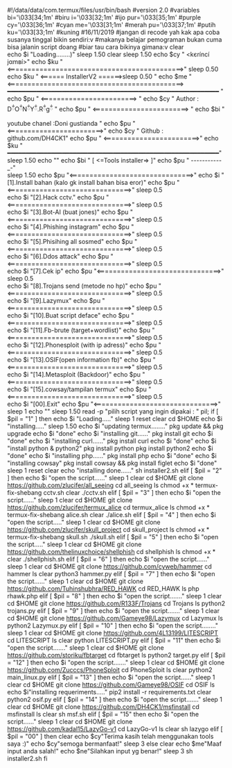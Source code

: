 #!/data/data/com.termux/files/usr/bin/bash
#version 2.0
#variables
bi='\033[34;1m' #biru
i='\033[32;1m' #ijo
pur='\033[35;1m' #purple
cy='\033[36;1m' #cyan
me='\033[31;1m' #merah
pu='\033[37;1m' #putih
ku='\033[33;1m' #kuning
#16/11/2019
#jangan di recode yah kak apa coba susanya tinggal bikin sendiri:v
#makanya belajar pemograman bukan cuma bisa jalanin script doang
#biar tau cara bikinya gimana:v
clear              
echo $i  "Loading........)"
sleep 1.50
clear
sleep 1.50
echo $cy "                      <kєríncí jαmвí>"
echo $ku  "<============================================>"
sleep 0.50
echo $ku "     <======          InstallerV2 ======>sleep 0.50    "
echo $me "<============================================> ━━━━━━━━━━━━━━━━━━━━━━━━━━━━━━━━━━━━━━━━━━━━━━━━━━━━━━━━━━    "
echo $pu " <========================> "
echo $cy " Author : DྂOྂNྂYྂ.Rྂgྂ "
echo $pu " <========================> "
echo $bi " youtube chanel :Doni gustianda "
echo $pu " <========================>"
echo $cy " Github : github.com/DH4CK1"
echo $pu " <========================>"
echo $ku " ━━━━━━━━━━━━━━━━━━━━━━━━━━━━━━━━━━━━━━━━━━━━━━━━━━━━━━━━━━"
sleep 1.50
echo ""
echo $bi "      [ <=Tools installer=> ]"
echo $pu "      -_-_-_-_-_-_-_-_-_-_-_-"                                 
sleep 1.50
echo $pu "<===============================>"
echo $i  "[1].Install bahan (kalo gk install bahan bisa eror)"
echo $pu "<===============================>"
sleep 0.5                                      
echo $i  "[2].Hack cctv."
echo $pu "<===============================>"
sleep 0.5         
echo $i  "[3].Bot-AI (buat jones)"
echo $pu "<===============================>"
sleep 0.5                                                                    
echo $i  "[4].Phishing instagram"
echo $pu "<===============================>"
sleep 0.5                                   
echo $i  "[5].Phisihing all sosmed"
echo $pu "<===============================>"
sleep 0.5                                      
echo $i  "[6].Ddos attack"
echo $pu "<===============================>"
sleep 0.5                                    
echo $i  "[7].Cek ip"
echo $pu "<===============================>"
sleep 0.5                                    
echo $i  "[8].Trojans send (metode no hp)"
echo $pu "<===============================>"
sleep 0.5                                     
echo $i  "[9].Lazymux"
echo $pu "<===============================>"
sleep 0.5                                    
echo $i  "[10].Buat script deface"
echo $pu "<===============================>"
sleep 0.5                                    
echo $i  "[11].Fb-brute (target+wordlist)"
echo $pu "<===============================>"
sleep 0.5                                   
echo $i  "[12].Phonesploit (with ip adress)"
echo $pu "<===============================>"
sleep 0.5                                   
echo $i  "[13].OSIF(open information fb)"
echo $pu "<===============================>"
sleep 0.5                                   
echo $i  "[14].Metasploit (Backdoor)"
echo $pu "<===============================>"
sleep 0.5                                   
echo $i  "[15].cowsay/tampilan termux"
echo $pu "<===============================>"
sleep 0.5                                   
echo $i  "[00].Exit"
echo $pu "<===============================>"
sleep 1
echo ""
sleep 1.50
read -p "pilih script yang ingin dipakai : " pil;
if [ $pil = "1" ]
then
    echo $i "Loading....."
    sleep 1
    reset
    clear
    cd $HOME
    echo $i "installing....."
    sleep 1.50
    echo $i "updating termux........"
    pkg update && pkg upgrade
    echo $i "done"
    echo $i "installing git......"
    pkg install git
    echo $i "done"
    echo $i "installing curl......"
    pkg install curl
    echo $i "done"
    echo $i "install python & python2"
    pkg install python
    pkg install python2
    echo $i "done"
    echo $i "installing php......"
    pkg install php
    echo $i "done"
    echo $i "installing cowsay"
    pkg install cowsay && pkg install figlet
    echo $i "done"
    sleep 1
    reset
    clear
    echo "installing done......"
    sh installer2.sh
elif [ $pil = "2" ]
then
    echo $i "open the script......"
    sleep 1
    clear
    cd $HOME
    git clone https://github.com/zlucifer/all_seeing
    cd all_seeing
    ls
    chmod +x *
    termux-fix-shebang cctv.sh
    clear
    ./cctv.sh
elif [ $pil = "3" ]
then
    echo $i "open the script......"
    sleep 1
    clear
    cd $HOME
    git clone https://github.com/zlucifer/termux_alice
    cd termux_alice
    ls
    chmod +x *
    termux-fix-shebang alice.sh
    clear
    ./alice.sh
elif [ $pil = "4" ]
then
    echo $i "open the script....."
    sleep 1
    clear
    cd $HOME
    git clone https://github.com/zlucifer/skull_project
    cd skull_project
    ls
    chmod +x *
    termux-fix-shebang skull.sh
    ./skull.sh
elif [ $pil = "5" ]
then
    echo $i "open the script....."
    sleep 1
    clear
    cd $HOME
    git clone  https://github.com/thelinuxchoice/shellphish
    cd shellphish
    ls
    chmod +x *
    clear
    ./shellphish.sh
elif [ $pil = "6" ]
then
    echo $i "open the script......"
    sleep 1
    clear
    cd $HOME
    git clone https://github.com/cyweb/hammer
    cd hammer
    ls
    clear
    python3 hammer.py
elif [ $pil = "7" ]
then
    echo $i "open the script......"
    sleep 1
    clear
    cd $HOME
    git clone https://github.com/Tuhinshubhra/RED_HAWK
    cd RED_HAWK
    ls
    php rhawk.php
elif [ $pil = "8" ]
then
    echo $i "open the script......."
    sleep 1
    clear
    cd $HOME
    git clone https://github.com/R133F/Trojans
    cd Trojans
    ls
    python2 trojans.py
elif [ $pil = "9" ]
then
    echo $i "open the script......."
    sleep 1
    clear
    cd $HOME
    git clone https://github.com/Gameye98/Lazymux
    cd Lazymux
    ls
    python2 Lazymux.py
elif [ $pil = "10" ]
then
    echo $i "open the script........"
    sleep 1
    clear
    cd $HOME
    git clone https://github.com/4L13199/LITESCRIPT
    cd LITESCRIPT
    ls
    clear
    python LITESCRIPT.py
elif [ $pil = "11"
then
    echo $i "open the script......."
    sleep 1
    clear
    cd $HOME
    git clone https://github.com/storiku/fbtarget
    cd fbtarget
    ls
    python2 target.py
elif [ $pil = "12" ]
then
    echo $i "open the script......."
    sleep 1
    clear
    cd $HOME
    git clone https://github.com/Zucccs/PhoneSploit
    cd PhoneSploit
    ls
    clear
    python2 main_linux.py
elif [ $pil = "13" ]
then
    echo $i "open the script......"
    sleep 1
    clear
    cd $HOME
    git clone https://github.com/Gameye98/OSIF
    cd OSIF
    ls
    echo $i"installing requeriments....."
    pip2 install -r requirements.txt
    clear
    python2 osif.py
elif [ $pil = "14" ]
then
    echo $i "open the script......."
    sleep 1
    clear
    cd $HOME
    git clone https://github.com/DH4CK1/msfinstall
    cd msfinstall
    ls
    clear
    sh msf.sh
elif [ $pil = "15"
then
    echo $i "open the script......"
    sleep 1
    clear
    cd $HOME
    git clone https://github.com/kadal15/LazyGo-v1
    cd LazyGo-v1
    ls
    clear
    sh lazygo
elif [ $pil = "00" ]
then
    clear
    echo $cy"Terima kasih telah menggunakan tools saya :)"
    echo $cy"semoga bermanfaat!"
    sleep 3
else
    clear
    echo $me"Maaf input anda salah!"
    echo $ne"Silahkan input yg benar!"
    sleep 3
    sh installer2.sh
fi

